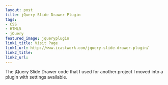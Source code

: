 ```yaml
---
layout: post
title: jQuery Slide Drawer Plugin
tags:
- CSS
- HTML5
- jQuery
featured_image: jqueryplugin
link1_title: Visit Page
link1_url: http://www.icastwork.com/jquery-slide-drawer-plugin/
link2_title:
link2_url:
---
```

The jQuery Slide Drawer code that I used for another project I moved into a plugin with settings available.